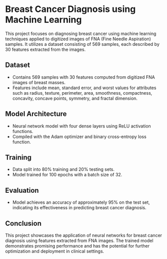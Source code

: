 # Breast Cancer Diagnosis using Machine Learning

This project focuses on diagnosing breast cancer using machine learning techniques applied to digitized images of FNA (Fine Needle Aspiration) samples. It utilizes a dataset consisting of 569 samples, each described by 30 features extracted from the images.

## Dataset

- Contains 569 samples with 30 features computed from digitized FNA images of breast masses.
- Features include mean, standard error, and worst values for attributes such as radius, texture, perimeter, area, smoothness, compactness, concavity, concave points, symmetry, and fractal dimension.

## Model Architecture

- Neural network model with four dense layers using ReLU activation functions.
- Compiled with the Adam optimizer and binary cross-entropy loss function.

## Training

- Data split into 80% training and 20% testing sets.
- Model trained for 100 epochs with a batch size of 32.

## Evaluation

- Model achieves an accuracy of approximately 95% on the test set, indicating its effectiveness in predicting breast cancer diagnosis.

## Conclusion

This project showcases the application of neural networks for breast cancer diagnosis using features extracted from FNA images. The trained model demonstrates promising performance and has the potential for further optimization and deployment in clinical settings.
